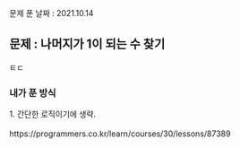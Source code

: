 문제 푼 날짜 : 2021.10.14

<h2>문제 : 나머지가 1이 되는 수 찾기</h2>
ㅌㄷ
<h3>내가 푼 방식</h3>
<div>1. 간단한 로직이기에 생략.</div>

<br>
https://programmers.co.kr/learn/courses/30/lessons/87389
